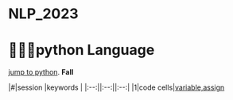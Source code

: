 # NLP_2023

# 🐎🏰🌺python Language
[ jump to python](https://wikidocs.net/book/1).
**Fall**

|#|session |keywords |
|:--:||:--:||:--:|
|1|code cells|[variable,assign](https://github.com/hyojinjin/NLP_2023/blob/main/1_CodeCells_Basic_.ipynb)
